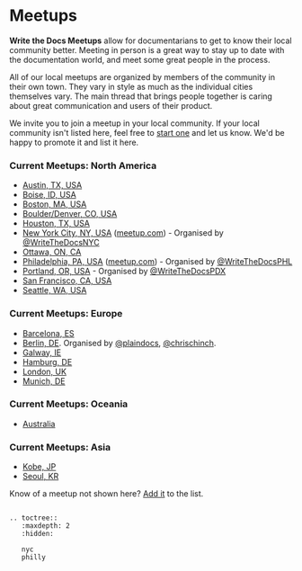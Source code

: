 Meetups
=======

**Write the Docs Meetups** allow for documentarians to get to know their
local community better. Meeting in person is a great way to stay up to
date with the documentation world, and meet some great people in the
process.

All of our local meetups are organized by members of the community in
their own town. They vary in style as much as the individual cities
themselves vary. The main thread that brings people together is caring
about great communication and users of their product.

We invite you to join a meetup in your local community. If your local community
isn't listed here, feel free to [start one](../organizer-guide/meetups/starting.rst)
and let us know. We'd be happy to promote it and list it here.

### Current Meetups: North America

-   [Austin, TX, USA](http://www.meetup.com/WriteTheDocs-ATX-Meetup/)
-   [Boise, ID, USA](http://www.meetup.com/Write-the-Docs-Boise/)
-   [Boston, MA, USA](http://www.meetup.com/Write-the-Docs-BOS/)
-   [Boulder/Denver, CO, USA](http://www.meetup.com/Boulder-Denver-WriteTheDocs-Meetup/)
-   [Houston, TX, USA](https://www.meetup.com/Write-the-Docs-Houston/)
-   [New York City, NY, USA](nyc.md) ([meetup.com](https://www.meetup.com/WriteTheDocsNYC/)) - Organised by [@WriteTheDocsNYC](https://twitter.com/WriteTheDocsNYC)
-   [Ottawa, ON, CA](http://www.meetup.com/Write-The-Docs-YOW-Ottawa/)
-   [Philadelphia, PA, USA](philly.md) ([meetup.com](https://www.meetup.com/WriteTheDocsPHL/)) - Organised by [@WriteTheDocsPHL](https://twitter.com/WriteTheDocsPHL)
-   [Portland, OR, USA](http://www.meetup.com/Write-The-Docs-PDX/) - Organised by [@WriteTheDocsPDX](https://twitter.com/WriteTheDocsPDX)
-   [San Francisco, CA, USA](http://www.meetup.com/Write-the-Docs/)
-   [Seattle, WA, USA](http://www.meetup.com/Write-The-Docs-Seattle/)

### Current Meetups: Europe

-   [Barcelona, ES](http://www.meetup.com/Write-the-Docs-Barcelona/)     
-   [Berlin, DE](http://www.meetup.com/Write-The-Docs-Berlin/). Organised by [@plaindocs](https://twitter.com/plaindocs), [@chrischinch](https://twitter.com/chrischinch).
-   [Galway, IE](http://www.meetup.com/Write-The-Docs-Ireland/)
-   [Hamburg, DE](https://www.meetup.com/Write-the-Docs-Hamburg/)
-   [London, UK](http://www.meetup.com/Write-The-Docs-London/)
-   [Munich, DE](https://www.meetup.com/Write-the-Docs-Munich/)

### Current Meetups: Oceania

-   [Australia](http://www.meetup.com/Write-the-Docs-Australia/)

### Current Meetups: Asia

-   [Kobe, JP](https://www.meetup.com/Write-the-Docs-Kobe/)
-   [Seoul, KR](http://www.meetup.com/write-the-docs-seoul/)

Know of a meetup not shown here? [Add it](https://github.com/writethedocs/www/blob/master/docs/meetups/index.md) to the list.

```eval_rst

.. toctree::
   :maxdepth: 2
   :hidden:

   nyc
   philly

```
